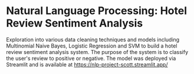 # Natural Language Processing: Hotel Review Sentiment Analysis
Exploration into various data cleaning techniques and models including Multinomial Naive Bayes, Logistic Regression and SVM to build a hotel review sentiment analysis system. The purpose of the system is to classify the user's review to positive or negative. The model was deployed via Streamlit and is available at https://nlp-project-scott.streamlit.app/
